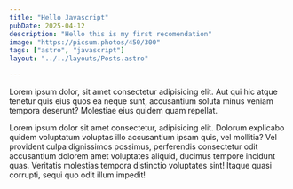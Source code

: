 ```yaml
---
title: "Hello Javascript"
pubDate: 2025-04-12
description: "Hello this is my first recomendation"
image: "https://picsum.photos/450/300"
tags: ["astro", "javascript"]
layout: "../../layouts/Posts.astro"

---
```


Lorem ipsum dolor, sit amet consectetur adipisicing elit. Aut qui hic atque tenetur quis eius quos ea neque sunt, accusantium soluta minus veniam tempora deserunt? Molestiae eius quidem quam repellat.

Lorem ipsum dolor sit amet consectetur, adipisicing elit. Dolorum explicabo quidem voluptatum voluptas illo accusantium ipsam quis, vel mollitia? Vel provident culpa dignissimos possimus, perferendis consectetur odit accusantium dolorem amet voluptates aliquid, ducimus tempore incidunt quas. Veritatis molestias tempora distinctio voluptates sint! Itaque quasi corrupti, sequi quo odit illum impedit!